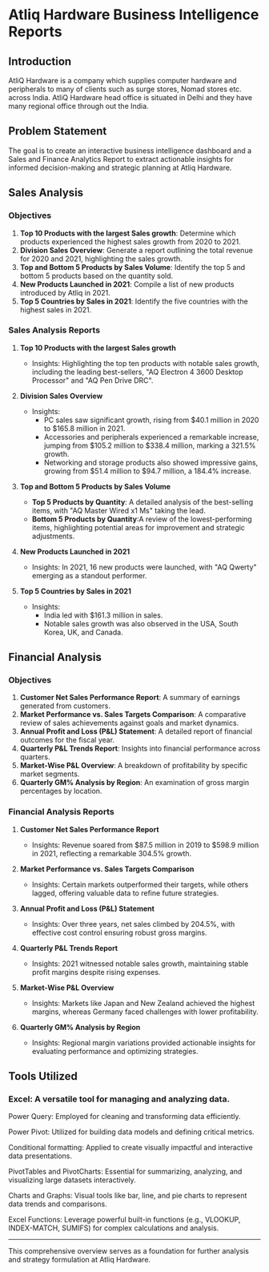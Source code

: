 # Atliq Hardware Business Intelligence Reports

## Introduction
AtliQ Hardware is a company which supplies computer hardware and peripherals to many of clients such as surge stores, Nomad stores etc. across India. AtliQ Hardware head office is situated in Delhi and they have many regional office through out the India.

## Problem Statement
The goal is to create an interactive business intelligence dashboard and a Sales and Finance Analytics Report to extract actionable insights for informed decision-making and strategic planning at Atliq Hardware.

## Sales Analysis

### Objectives
1. **Top 10 Products with the largest Sales growth**: Determine which products experienced the highest sales growth from 2020 to 2021.
2. **Division Sales Overview**: Generate a report outlining the total revenue for 2020 and 2021, highlighting the sales growth.
3. **Top and Bottom 5 Products by Sales Volume**: Identify the top 5 and bottom 5 products based on the quantity sold.
4. **New Products Launched in 2021**: Compile a list of new products introduced by Atliq in 2021.
5. **Top 5 Countries by Sales in 2021**: Identify the five countries with the highest sales in 2021.

### Sales Analysis Reports

1. **Top 10 Products with the largest Sales growth**
   - Insights: Highlighting the top ten products with notable sales growth, including the leading best-sellers, "AQ Electron 4 3600 Desktop Processor" and "AQ Pen Drive DRC".
    
2. **Division Sales Overview**
   - Insights: 
     - PC sales saw significant growth, rising from $40.1 million in 2020 to $165.8 million in 2021.
     - Accessories and peripherals experienced a remarkable increase, jumping from $105.2 million to $338.4 million, marking a 321.5% growth.
     - Networking and storage products also showed impressive gains, growing from $51.4 million to $94.7 million, a 184.4% increase.

3. **Top and Bottom 5 Products by Sales Volume**
   - **Top 5 Products by Quantity**: A detailed analysis of the best-selling items, with "AQ Master Wired x1 Ms" taking the lead.
   - **Bottom 5 Products by Quantity**:A review of the lowest-performing items, highlighting potential areas for improvement and strategic adjustments.

4. **New Products Launched in 2021**
   - Insights:  In 2021, 16 new products were launched, with "AQ Qwerty" emerging as a standout performer.
     
5. **Top 5 Countries by Sales in 2021**
   - Insights: 
     - India led with $161.3 million in sales.
     - Notable sales growth was also observed in the USA, South Korea, UK, and Canada.

## Financial Analysis

### Objectives
1. **Customer Net Sales Performance Report**: A summary of earnings generated from customers.
2. **Market Performance vs. Sales Targets Comparison**: A comparative review of sales achievements against goals and market dynamics.
3. **Annual Profit and Loss (P&L) Statement**: A detailed report of financial outcomes for the fiscal year.
4. **Quarterly P&L Trends Report**: Insights into financial performance across quarters.
5. **Market-Wise P&L Overview**: A breakdown of profitability by specific market segments.
6. **Quarterly GM% Analysis by Region**: An examination of gross margin percentages by location.

### Financial Analysis Reports

1. **Customer Net Sales Performance Report**
   - Insights: Revenue soared from $87.5 million in 2019 to $598.9 million in 2021, reflecting a remarkable 304.5% growth.

2. **Market Performance vs. Sales Targets Comparison**
   - Insights: Certain markets outperformed their targets, while others lagged, offering valuable data to refine future strategies.

3. **Annual Profit and Loss (P&L) Statement**
   - Insights: Over three years, net sales climbed by 204.5%, with effective cost control ensuring robust gross margins.

4. **Quarterly P&L Trends Report**
   - Insights: 2021 witnessed notable sales growth, maintaining stable profit margins despite rising expenses.

5. **Market-Wise P&L Overview**
   - Insights: Markets like Japan and New Zealand achieved the highest margins, whereas Germany faced challenges with lower profitability.

6. **Quarterly GM% Analysis by Region**
   - Insights: Regional margin variations provided actionable insights for evaluating performance and optimizing strategies.
     
## Tools Utilized

### Excel:  A versatile tool for managing and analyzing data.

Power Query: Employed for cleaning and transforming data efficiently.

Power Pivot: Utilized for building data models and defining critical metrics.

Conditional formatting: Applied to create visually impactful and interactive data presentations.

PivotTables and PivotCharts: Essential for summarizing, analyzing, and visualizing large datasets interactively.

Charts and Graphs: Visual tools like bar, line, and pie charts to represent data trends and comparisons.

Excel Functions: Leverage powerful built-in functions (e.g., VLOOKUP, INDEX-MATCH, SUMIFS) for complex calculations and analysis.

---

This comprehensive overview serves as a foundation for further analysis and strategy formulation at Atliq Hardware.
